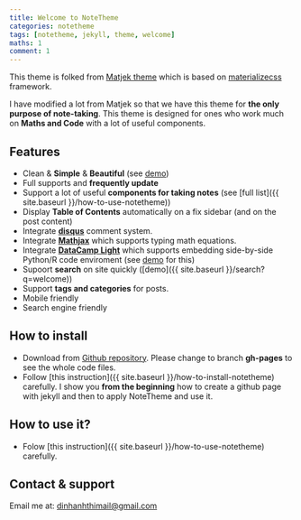 ```yaml
---
title: Welcome to NoteTheme
categories: notetheme
tags: [notetheme, jekyll, theme, welcome]
maths: 1
comment: 1
---
```


This theme is folked from [Matjek theme](https://shawnteoh.github.io/matjek/) which is based on [materializecss](https://materializecss.com/) framework.

I have modified a lot from Matjek so that we have this theme for **the only purpose of note-taking**. This theme is designed for ones who work much on **Maths and Code** with a lot of useful components.


## Features

- Clean & **Simple** & **Beautiful** (see [demo](https://dinhanhthi.github.io/NoteTheme/))
- Full supports and **frequently update**
- Support a lot of useful **components for taking notes** (see [full list]({{ site.baseurl }}/how-to-use-notetheme))
- Display **Table of Contents** automatically on a fix sidebar (and on the post content)
- Integrate **[disqus](http://disqus.com)** comment system.
- Integrate **[Mathjax](https://www.mathjax.org/)** which supports typing math equations.
- Integrate **[DataCamp Light](https://github.com/datacamp/datacamp-light)** which supports embedding side-by-side Python/R code enviroment (see [demo](https://cdn.datacamp.com/dcl-react/standalone-example.html) for this)
- Supoort **search** on site quickly ([demo]({{ site.baseurl }}/search?q=welcome))
- Support **tags and categories** for posts.
- Mobile friendly
- Search engine friendly


## How to install

- Download from [Github repository](https://github.com/dinhanhthi/NoteTheme). Please change to branch **gh-pages** to see the whole code files.
- Follow [this instruction]({{ site.baseurl }}/how-to-install-notetheme) carefully. I show you **from the beginning** how to create a github page with jekyll and then to apply NoteTheme and use it.


## How to use it?

- Folow [this instruction]({{ site.baseurl }}/how-to-use-notetheme) carefully.


## Contact & support

Email me at: [dinhanhthimail@gmail.com](http://disqus.com)